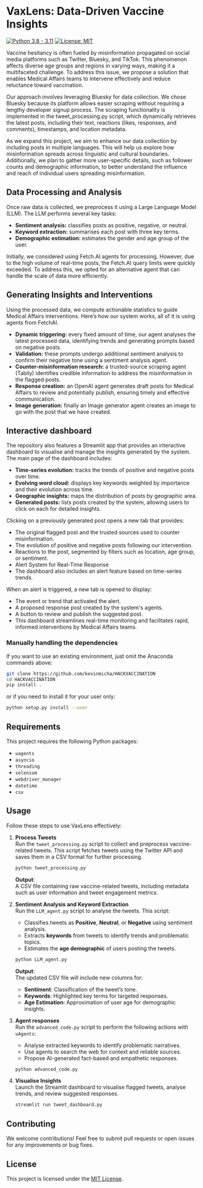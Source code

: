 # VaxLens: Data-Driven Vaccine Insights

[![Python 3.8 - 3.11](https://img.shields.io/badge/Python-3.8%20--%203.11-blue)](https://www.python.org/downloads/release/python-3113/)
[![License: MIT](https://img.shields.io/badge/license-MIT-green)](https://opensource.org/license/mit/)

Vaccine hesitancy is often fueled by misinformation propagated on social media platforms such as Twitter, Bluesky, and TikTok. This phenomenon affects diverse age groups and regions in varying ways, making it a multifaceted challenge. To address this issue, we propose a solution that enables Medical Affairs teams to intervene effectively and reduce reluctance toward vaccination.

Our approach involves leveraging Bluesky for data collection. We chose Bluesky because its platform allows easier scraping without requiring a lengthy developer signup process. The scraping functionality is implemented in the tweet_processing.py script, which dynamically retrieves the latest posts, including their text, reactions (likes, responses, and comments), timestamps, and location metadata.

As we expand this project, we aim to enhance our data collection by including posts in multiple languages. This will help us explore how misinformation spreads across linguistic and cultural boundaries. Additionally, we plan to gather more user-specific details, such as follower counts and demographic information, to better understand the influence and reach of individual users spreading misinformation.

## Data Processing and Analysis

Once raw data is collected, we preprocess it using a Large Language Model (LLM). The LLM performs several key tasks:

* **Sentiment analysis:** classifies posts as positive, negative, or neutral.
* **Keyword extraction:** summarises each post with three key terms.
* **Demographic estimation:** estimates the gender and age group of the user.

Initially, we considered using Fetch.AI agents for processing. However, due to the high volume of real-time posts, the Fetch.AI query limits were quickly exceeded. To address this, we opted for an alternative agent that can handle the scale of data more efficiently.

## Generating Insights and Interventions

Using the processed data, we compute actionable statistics to guide Medical Affairs interventions. Here’s how our system works, all of it is using agents from FetchAI.

* **Dynamic triggering:** every fixed amount of time, our agent analyses the latest processed data, identifying trends and generating prompts based on negative posts.
* **Validation:** these prompts undergo additional sentiment analysis to confirm their negative tone using a sentiment analysis agent.
* **Counter-misinformation research:** a trusted-source scraping agent (Tabily) identifies credible information to address the misinformation in the flagged posts.
* **Response creation:** an OpenAI agent generates draft posts for Medical Affairs to review and potentially publish, ensuring timely and effective communication.
* **Image generation:** finally an Image generator agent creates an image to go with the post that we have created.

## Interactive dashboard

The repository also features a Streamlit app that provides an interactive dashboard to visualise and manage the insights generated by the system. The main page of the dashboard includes:

* **Time-series evolution:** tracks the trends of positive and negative posts over time.
* **Evolving word cloud:** displays key keywords weighted by importance and their evolution across time.
* **Geographic insights:** maps the distribution of posts by geographic area.
* **Generated posts:** lists posts created by the system, allowing users to click on each for detailed insights.

Clicking on a previously generated post opens a new tab that provides:

* The original flagged post and the trusted sources used to counter misinformation.
* The evolution of positive and negative posts following our intervention.
* Reactions to the post, segmented by filters such as location, age group, or sentiment.
* Alert System for Real-Time Response
* The dashboard also includes an alert feature based on time-series trends. 

When an alert is triggered, a new tab is opened to display:

* The event or trend that activated the alert.
* A proposed response post created by the system's agents.
* A button to review and publish the suggested post.
* This dashboard streamlines real-time monitoring and facilitates rapid, informed interventions by Medical Affairs teams.

### Manually handling the dependencies
If you want to use an existing environment, just omit the Anaconda commands above:
```bash
git clone https://github.com/kevinmicha/HACKVACCINATION
cd HACKVACCINATION
pip install .
```

or if you need to install it for your user only: 
```bash
python setup.py install --user 
```

## Requirements 

This project requires the following Python packages: 
* `uagents`
* `asyncio`
* `threading`
* `selenium`
* `webdriver_manager`
* `datetime`
* `csv`


## **Usage**

Follow these steps to use VaxLens effectively:

1. **Process Tweets**  
   Run the `tweet_processing.py` script to collect and preprocess vaccine-related tweets. This script fetches tweets using the Twitter API and saves them in a CSV format for further processing.

   ```bash
   python tweet_processing.py
   ```

   **Output**:  
   A CSV file containing raw vaccine-related tweets, including metadata such as user information and tweet engagement metrics.

2. **Sentiment Analysis and Keyword Extraction**  
   Run the `LLM_agent.py` script to analyse the tweets. This script:
   - Classifies tweets as **Positive**, **Neutral**, or **Negative** using sentiment analysis.
   - Extracts **keywords** from tweets to identify trends and problematic topics.
   - Estimates the **age demographic** of users posting the tweets.

   ```bash
   python LLM_agent.py
   ```

   **Output**:  
   The updated CSV file will include new columns for:
   - **Sentiment**: Classification of the tweet’s tone.
   - **Keywords**: Highlighted key terms for targeted responses.
   - **Age Estimation**: Approximation of user age for demographic insights.

3. **Agent responses**  
   Run the `advanced_code.py` script to perform the following actions with `uAgents`:
   - Analyse extracted keywords to identify problematic narratives.
   - Use agents to search the web for context and reliable sources.
   - Propose AI-generated fact-based and empathetic responses.

   ```bash
   python advanced_code.py
   ```

4. **Visualise Insights**  
   Launch the Streamlit dashboard to visualise flagged tweets, analyse trends, and review suggested responses.

   ```bash
   streamlit run tweet_dashboard.py
   ```


## **Contributing**

We welcome contributions! Feel free to submit pull requests or open issues for any improvements or bug fixes.


## **License**

This project is licensed under the [MIT License](https://opensource.org/license/mit/).
